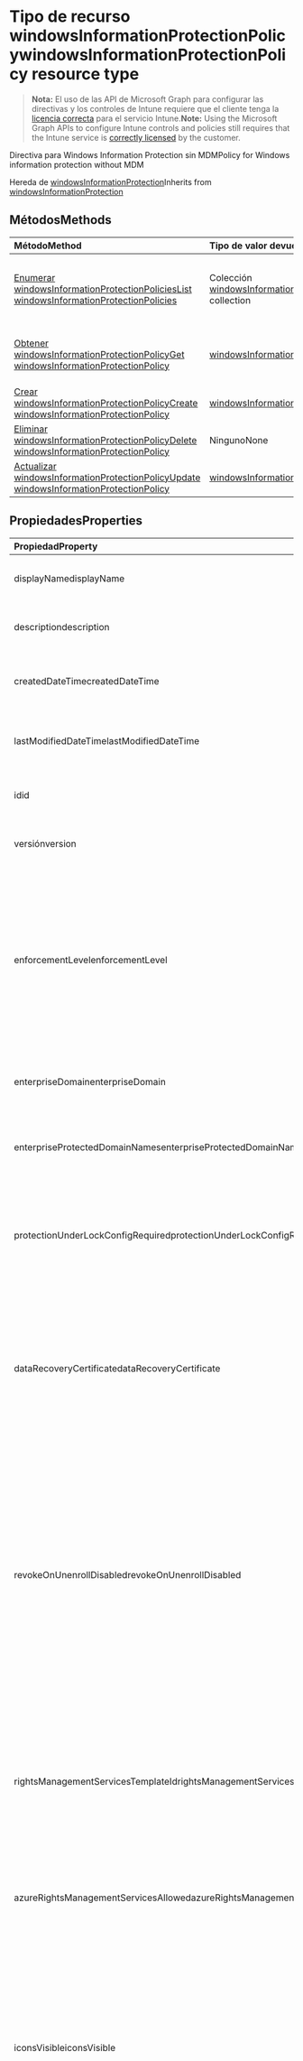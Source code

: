 # <a name="windowsinformationprotectionpolicy-resource-type"></a><span data-ttu-id="ba8ec-101">Tipo de recurso windowsInformationProtectionPolicy</span><span class="sxs-lookup"><span data-stu-id="ba8ec-101">windowsInformationProtectionPolicy resource type</span></span>

> <span data-ttu-id="ba8ec-102">**Nota:** El uso de las API de Microsoft Graph para configurar las directivas y los controles de Intune requiere que el cliente tenga la [licencia correcta](https://go.microsoft.com/fwlink/?linkid=839381) para el servicio Intune.</span><span class="sxs-lookup"><span data-stu-id="ba8ec-102">**Note:** Using the Microsoft Graph APIs to configure Intune controls and policies still requires that the Intune service is [correctly licensed](https://go.microsoft.com/fwlink/?linkid=839381) by the customer.</span></span>

<span data-ttu-id="ba8ec-103">Directiva para Windows Information Protection sin MDM</span><span class="sxs-lookup"><span data-stu-id="ba8ec-103">Policy for Windows information protection without MDM</span></span>

<span data-ttu-id="ba8ec-104">Hereda de [windowsInformationProtection](../resources/intune_mam_windowsinformationprotection.md)</span><span class="sxs-lookup"><span data-stu-id="ba8ec-104">Inherits from [windowsInformationProtection](../resources/intune_mam_windowsinformationprotection.md)</span></span>

## <a name="methods"></a><span data-ttu-id="ba8ec-105">Métodos</span><span class="sxs-lookup"><span data-stu-id="ba8ec-105">Methods</span></span>
|<span data-ttu-id="ba8ec-106">Método</span><span class="sxs-lookup"><span data-stu-id="ba8ec-106">Method</span></span>|<span data-ttu-id="ba8ec-107">Tipo de valor devuelto</span><span class="sxs-lookup"><span data-stu-id="ba8ec-107">Return Type</span></span>|<span data-ttu-id="ba8ec-108">Descripción</span><span class="sxs-lookup"><span data-stu-id="ba8ec-108">Description</span></span>|
|:---|:---|:---|
|[<span data-ttu-id="ba8ec-109">Enumerar windowsInformationProtectionPolicies</span><span class="sxs-lookup"><span data-stu-id="ba8ec-109">List windowsInformationProtectionPolicies</span></span>](../api/intune_mam_windowsinformationprotectionpolicy_list.md)|<span data-ttu-id="ba8ec-110">Colección [windowsInformationProtectionPolicy](../resources/intune_mam_windowsinformationprotectionpolicy.md)</span><span class="sxs-lookup"><span data-stu-id="ba8ec-110">[windowsInformationProtectionPolicy](../resources/intune_mam_windowsinformationprotectionpolicy.md) collection</span></span>|<span data-ttu-id="ba8ec-111">Enumere las propiedades y las relaciones de los objetos [windowsInformationProtectionPolicy](../resources/intune_mam_windowsinformationprotectionpolicy.md).</span><span class="sxs-lookup"><span data-stu-id="ba8ec-111">List properties and relationships of the [windowsInformationProtectionPolicy](../resources/intune_mam_windowsinformationprotectionpolicy.md) objects.</span></span>|
|[<span data-ttu-id="ba8ec-112">Obtener windowsInformationProtectionPolicy</span><span class="sxs-lookup"><span data-stu-id="ba8ec-112">Get windowsInformationProtectionPolicy</span></span>](../api/intune_mam_windowsinformationprotectionpolicy_get.md)|[<span data-ttu-id="ba8ec-113">windowsInformationProtectionPolicy</span><span class="sxs-lookup"><span data-stu-id="ba8ec-113">windowsInformationProtectionPolicy</span></span>](../resources/intune_mam_windowsinformationprotectionpolicy.md)|<span data-ttu-id="ba8ec-114">Lea las propiedades y las relaciones del objeto [windowsInformationProtectionPolicy](../resources/intune_mam_windowsinformationprotectionpolicy.md).</span><span class="sxs-lookup"><span data-stu-id="ba8ec-114">Read properties and relationships of [plannerTaskDetails](../resources/intune_mam_windowsinformationprotectionpolicy.md) object.</span></span>|
|[<span data-ttu-id="ba8ec-115">Crear windowsInformationProtectionPolicy</span><span class="sxs-lookup"><span data-stu-id="ba8ec-115">Create windowsInformationProtectionPolicy</span></span>](../api/intune_mam_windowsinformationprotectionpolicy_create.md)|[<span data-ttu-id="ba8ec-116">windowsInformationProtectionPolicy</span><span class="sxs-lookup"><span data-stu-id="ba8ec-116">windowsInformationProtectionPolicy</span></span>](../resources/intune_mam_windowsinformationprotectionpolicy.md)|<span data-ttu-id="ba8ec-117">Cree un objeto [windowsInformationProtectionPolicy](../resources/intune_mam_windowsinformationprotectionpolicy.md).</span><span class="sxs-lookup"><span data-stu-id="ba8ec-117">Create a new [plannerBucket](../resources/intune_mam_windowsinformationprotectionpolicy.md) object.</span></span>|
|[<span data-ttu-id="ba8ec-118">Eliminar windowsInformationProtectionPolicy</span><span class="sxs-lookup"><span data-stu-id="ba8ec-118">Delete windowsInformationProtectionPolicy</span></span>](../api/intune_mam_windowsinformationprotectionpolicy_delete.md)|<span data-ttu-id="ba8ec-119">Ninguno</span><span class="sxs-lookup"><span data-stu-id="ba8ec-119">None</span></span>|<span data-ttu-id="ba8ec-120">Elimina un [windowsInformationProtectionPolicy](../resources/intune_mam_windowsinformationprotectionpolicy.md).</span><span class="sxs-lookup"><span data-stu-id="ba8ec-120">Deletes a [windowsInformationProtectionPolicy](../resources/intune_mam_windowsinformationprotectionpolicy.md).</span></span>|
|[<span data-ttu-id="ba8ec-121">Actualizar windowsInformationProtectionPolicy</span><span class="sxs-lookup"><span data-stu-id="ba8ec-121">Update windowsInformationProtectionPolicy</span></span>](../api/intune_mam_windowsinformationprotectionpolicy_update.md)|[<span data-ttu-id="ba8ec-122">windowsInformationProtectionPolicy</span><span class="sxs-lookup"><span data-stu-id="ba8ec-122">windowsInformationProtectionPolicy</span></span>](../resources/intune_mam_windowsinformationprotectionpolicy.md)|<span data-ttu-id="ba8ec-123">Actualice las propiedades de un objeto [windowsInformationProtectionPolicy](../resources/intune_mam_windowsinformationprotectionpolicy.md).</span><span class="sxs-lookup"><span data-stu-id="ba8ec-123">Update the properties of a [calendar](../resources/intune_mam_windowsinformationprotectionpolicy.md) object.</span></span>|

## <a name="properties"></a><span data-ttu-id="ba8ec-124">Propiedades</span><span class="sxs-lookup"><span data-stu-id="ba8ec-124">Properties</span></span>
|<span data-ttu-id="ba8ec-125">Propiedad</span><span class="sxs-lookup"><span data-stu-id="ba8ec-125">Property</span></span>|<span data-ttu-id="ba8ec-126">Tipo</span><span class="sxs-lookup"><span data-stu-id="ba8ec-126">Type</span></span>|<span data-ttu-id="ba8ec-127">Descripción</span><span class="sxs-lookup"><span data-stu-id="ba8ec-127">Description</span></span>|
|:---|:---|:---|
|<span data-ttu-id="ba8ec-128">displayName</span><span class="sxs-lookup"><span data-stu-id="ba8ec-128">displayName</span></span>|<span data-ttu-id="ba8ec-129">Cadena</span><span class="sxs-lookup"><span data-stu-id="ba8ec-129">String</span></span>|<span data-ttu-id="ba8ec-130">Nombre para mostrar de la directiva.</span><span class="sxs-lookup"><span data-stu-id="ba8ec-130">Policy display name.</span></span> <span data-ttu-id="ba8ec-131">Heredado de [managedAppPolicy](../resources/intune_mam_managedapppolicy.md)</span><span class="sxs-lookup"><span data-stu-id="ba8ec-131">Inherited from [managedAppPolicy](../resources/intune_mam_managedapppolicy.md)</span></span>|
|<span data-ttu-id="ba8ec-132">description</span><span class="sxs-lookup"><span data-stu-id="ba8ec-132">description</span></span>|<span data-ttu-id="ba8ec-133">Cadena</span><span class="sxs-lookup"><span data-stu-id="ba8ec-133">String</span></span>|<span data-ttu-id="ba8ec-134">La descripción de la directiva.</span><span class="sxs-lookup"><span data-stu-id="ba8ec-134">The policy's description.</span></span> <span data-ttu-id="ba8ec-135">Heredado de [managedAppPolicy](../resources/intune_mam_managedapppolicy.md)</span><span class="sxs-lookup"><span data-stu-id="ba8ec-135">Inherited from [managedAppPolicy](../resources/intune_mam_managedapppolicy.md)</span></span>|
|<span data-ttu-id="ba8ec-136">createdDateTime</span><span class="sxs-lookup"><span data-stu-id="ba8ec-136">createdDateTime</span></span>|<span data-ttu-id="ba8ec-137">DateTimeOffset</span><span class="sxs-lookup"><span data-stu-id="ba8ec-137">DateTimeOffset</span></span>|<span data-ttu-id="ba8ec-138">La fecha y la hora de creación de la directiva.</span><span class="sxs-lookup"><span data-stu-id="ba8ec-138">The date and time when the page was created.</span></span> <span data-ttu-id="ba8ec-139">Heredado de [managedAppPolicy](../resources/intune_mam_managedapppolicy.md)</span><span class="sxs-lookup"><span data-stu-id="ba8ec-139">Inherited from [managedAppPolicy](../resources/intune_mam_managedapppolicy.md)</span></span>|
|<span data-ttu-id="ba8ec-140">lastModifiedDateTime</span><span class="sxs-lookup"><span data-stu-id="ba8ec-140">lastModifiedDateTime</span></span>|<span data-ttu-id="ba8ec-141">DateTimeOffset</span><span class="sxs-lookup"><span data-stu-id="ba8ec-141">DateTimeOffset</span></span>|<span data-ttu-id="ba8ec-142">Última vez que se modificó la directiva.</span><span class="sxs-lookup"><span data-stu-id="ba8ec-142">Last time the policy was modified.</span></span> <span data-ttu-id="ba8ec-143">Heredado de [managedAppPolicy](../resources/intune_mam_managedapppolicy.md)</span><span class="sxs-lookup"><span data-stu-id="ba8ec-143">Inherited from [managedAppPolicy](../resources/intune_mam_managedapppolicy.md)</span></span>|
|<span data-ttu-id="ba8ec-144">id</span><span class="sxs-lookup"><span data-stu-id="ba8ec-144">id</span></span>|<span data-ttu-id="ba8ec-145">Cadena</span><span class="sxs-lookup"><span data-stu-id="ba8ec-145">String</span></span>|<span data-ttu-id="ba8ec-146">Clave de la entidad.</span><span class="sxs-lookup"><span data-stu-id="ba8ec-146">Key of the setting.</span></span> <span data-ttu-id="ba8ec-147">Heredado de [managedAppPolicy](../resources/intune_mam_managedapppolicy.md)</span><span class="sxs-lookup"><span data-stu-id="ba8ec-147">Inherited from [managedAppPolicy](../resources/intune_mam_managedapppolicy.md)</span></span>|
|<span data-ttu-id="ba8ec-148">versión</span><span class="sxs-lookup"><span data-stu-id="ba8ec-148">version</span></span>|<span data-ttu-id="ba8ec-149">Cadena</span><span class="sxs-lookup"><span data-stu-id="ba8ec-149">String</span></span>|<span data-ttu-id="ba8ec-150">Versión de la entidad.</span><span class="sxs-lookup"><span data-stu-id="ba8ec-150">Version of the entity.</span></span> <span data-ttu-id="ba8ec-151">Heredado de [managedAppPolicy](../resources/intune_mam_managedapppolicy.md)</span><span class="sxs-lookup"><span data-stu-id="ba8ec-151">Inherited from [managedAppPolicy](../resources/intune_mam_managedapppolicy.md)</span></span>|
|<span data-ttu-id="ba8ec-152">enforcementLevel</span><span class="sxs-lookup"><span data-stu-id="ba8ec-152">enforcementLevel</span></span>|<span data-ttu-id="ba8ec-153">Cadena</span><span class="sxs-lookup"><span data-stu-id="ba8ec-153">String</span></span>|<span data-ttu-id="ba8ec-154">Nivel de obligatoriedad del trabajo en curso. Consulte la definición de enumeración para los valores compatibles. Heredado de [windowsInformationProtection](../resources/intune_mam_windowsinformationprotection.md). Los valores posibles son: `noProtection`, `encryptAndAuditOnly`, `encryptAuditAndPrompt` y `encryptAuditAndBlock`.</span><span class="sxs-lookup"><span data-stu-id="ba8ec-154">WIP enforcement level.See the Enum definition for supported values Inherited from [windowsInformationProtection](../resources/intune_mam_windowsinformationprotection.md) Possible values are: `noProtection`, `encryptAndAuditOnly`, `encryptAuditAndPrompt`, `encryptAuditAndBlock`.</span></span>|
|<span data-ttu-id="ba8ec-155">enterpriseDomain</span><span class="sxs-lookup"><span data-stu-id="ba8ec-155">enterpriseDomain</span></span>|<span data-ttu-id="ba8ec-156">Cadena</span><span class="sxs-lookup"><span data-stu-id="ba8ec-156">String</span></span>|<span data-ttu-id="ba8ec-157">Dominio empresarial principal. Heredado de [windowsInformationProtection](../resources/intune_mam_windowsinformationprotection.md)</span><span class="sxs-lookup"><span data-stu-id="ba8ec-157">Primary enterprise domain Inherited from [windowsInformationProtection](../resources/intune_mam_windowsinformationprotection.md)</span></span>|
|<span data-ttu-id="ba8ec-158">enterpriseProtectedDomainNames</span><span class="sxs-lookup"><span data-stu-id="ba8ec-158">enterpriseProtectedDomainNames</span></span>|<span data-ttu-id="ba8ec-159">Colección [windowsInformationProtectionResourceCollection](../resources/intune_mam_windowsinformationprotectionresourcecollection.md)</span><span class="sxs-lookup"><span data-stu-id="ba8ec-159">[windowsInformationProtectionResourceCollection](../resources/intune_mam_windowsinformationprotectionresourcecollection.md) collection</span></span>|<span data-ttu-id="ba8ec-160">Lista de dominios de empresa que se van a proteger. Heredado de [windowsInformationProtection](../resources/intune_mam_windowsinformationprotection.md)</span><span class="sxs-lookup"><span data-stu-id="ba8ec-160">List of enterprise domains to be protected Inherited from [windowsInformationProtection](../resources/intune_mam_windowsinformationprotection.md)</span></span>|
|<span data-ttu-id="ba8ec-161">protectionUnderLockConfigRequired</span><span class="sxs-lookup"><span data-stu-id="ba8ec-161">protectionUnderLockConfigRequired</span></span>|<span data-ttu-id="ba8ec-162">Booleano</span><span class="sxs-lookup"><span data-stu-id="ba8ec-162">Boolean</span></span>|<span data-ttu-id="ba8ec-163">Especifica si es necesario configurar la protección en la característica de bloqueo (también conocida como cifrar con PIN). Heredado de [windowsInformationProtection](../resources/intune_mam_windowsinformationprotection.md)</span><span class="sxs-lookup"><span data-stu-id="ba8ec-163">Specifies whether the protection under lock feature (also known as encrypt under pin) should be configured Inherited from [windowsInformationProtection](../resources/intune_mam_windowsinformationprotection.md)</span></span>|
|<span data-ttu-id="ba8ec-164">dataRecoveryCertificate</span><span class="sxs-lookup"><span data-stu-id="ba8ec-164">dataRecoveryCertificate</span></span>|[<span data-ttu-id="ba8ec-165">windowsInformationProtectionDataRecoveryCertificate</span><span class="sxs-lookup"><span data-stu-id="ba8ec-165">windowsInformationProtectionDataRecoveryCertificate</span></span>](../resources/intune_mam_windowsinformationprotectiondatarecoverycertificate.md)|<span data-ttu-id="ba8ec-166">Especifica un certificado de recuperación que se puede usar para recuperar datos de archivos cifrados.</span><span class="sxs-lookup"><span data-stu-id="ba8ec-166">Specifies a recovery certificate that can be used for data recovery of encrypted files.</span></span> <span data-ttu-id="ba8ec-167">Esto es lo mismo que el certificado del agente de recuperación de datos (DRA) para el sistema de cifrado de archivos (EFS). Heredado de [windowsInformationProtection](../resources/intune_mam_windowsinformationprotection.md)</span><span class="sxs-lookup"><span data-stu-id="ba8ec-167">This is the same as the data recovery agent(DRA) certificate for encrypting file system(EFS) Inherited from [windowsInformationProtection](../resources/intune_mam_windowsinformationprotection.md)</span></span>|
|<span data-ttu-id="ba8ec-168">revokeOnUnenrollDisabled</span><span class="sxs-lookup"><span data-stu-id="ba8ec-168">revokeOnUnenrollDisabled</span></span>|<span data-ttu-id="ba8ec-169">Booleano</span><span class="sxs-lookup"><span data-stu-id="ba8ec-169">Boolean</span></span>|<span data-ttu-id="ba8ec-170">Esta directiva controla si quiere revocar las claves de trabajo en curso cuando un dispositivo anule la inscripción del servicio de administración.</span><span class="sxs-lookup"><span data-stu-id="ba8ec-170">This policy controls whether to revoke the WIP keys when a device unenrolls from the management service.</span></span> <span data-ttu-id="ba8ec-171">Si se establece en 1 (No revocar las claves), no se revocarán las claves y el usuario seguirá teniendo acceso a archivos protegidos después de anular la inscripción.</span><span class="sxs-lookup"><span data-stu-id="ba8ec-171">If set to 1 (Don't revoke keys), the keys will not be revoked and the user will continue to have access to protected files after unenrollment.</span></span> <span data-ttu-id="ba8ec-172">Si no se revocan las claves, no habrá ninguna limpieza de archivos revocados posteriormente.</span><span class="sxs-lookup"><span data-stu-id="ba8ec-172">If the keys are not revoked, there will be no revoked file cleanup subsequently.</span></span> <span data-ttu-id="ba8ec-173">Heredado de [windowsInformationProtection](../resources/intune_mam_windowsinformationprotection.md)</span><span class="sxs-lookup"><span data-stu-id="ba8ec-173">Inherited from [windowsInformationProtection](../resources/intune_mam_windowsinformationprotection.md)</span></span>|
|<span data-ttu-id="ba8ec-174">rightsManagementServicesTemplateId</span><span class="sxs-lookup"><span data-stu-id="ba8ec-174">rightsManagementServicesTemplateId</span></span>|<span data-ttu-id="ba8ec-175">Guid</span><span class="sxs-lookup"><span data-stu-id="ba8ec-175">Guid</span></span>|<span data-ttu-id="ba8ec-176">GUID de TemplateID que se va a usar para el cifrado RMS.</span><span class="sxs-lookup"><span data-stu-id="ba8ec-176">TemplateID GUID to use for RMS encryption.</span></span> <span data-ttu-id="ba8ec-177">La plantilla de RMS permite que el administrador de TI configure los detalles sobre quién tiene acceso a los archivos protegidos por RMS y durante cuánto tiempo tienen acceso. Heredado de [windowsInformationProtection](../resources/intune_mam_windowsinformationprotection.md)</span><span class="sxs-lookup"><span data-stu-id="ba8ec-177">The RMS template allows the IT admin to configure the details about who has access to RMS-protected file and how long they have access Inherited from [windowsInformationProtection](../resources/intune_mam_windowsinformationprotection.md)</span></span>|
|<span data-ttu-id="ba8ec-178">azureRightsManagementServicesAllowed</span><span class="sxs-lookup"><span data-stu-id="ba8ec-178">azureRightsManagementServicesAllowed</span></span>|<span data-ttu-id="ba8ec-179">Booleano</span><span class="sxs-lookup"><span data-stu-id="ba8ec-179">Boolean</span></span>|<span data-ttu-id="ba8ec-180">Especifica si se permite el cifrado de Azure RMS para WIP. Heredado de [windowsInformationProtection](../resources/intune_mam_windowsinformationprotection.md)</span><span class="sxs-lookup"><span data-stu-id="ba8ec-180">Specifies whether to allow Azure RMS encryption for WIP Inherited from [windowsInformationProtection](../resources/intune_mam_windowsinformationprotection.md)</span></span>|
|<span data-ttu-id="ba8ec-181">iconsVisible</span><span class="sxs-lookup"><span data-stu-id="ba8ec-181">iconsVisible</span></span>|<span data-ttu-id="ba8ec-182">Booleano</span><span class="sxs-lookup"><span data-stu-id="ba8ec-182">Boolean</span></span>|<span data-ttu-id="ba8ec-183">Determina si se agregan las superposiciones a los iconos para los archivos protegidos mediante WIP en Explorer y en los iconos de aplicación solo de empresa en el menú Inicio.</span><span class="sxs-lookup"><span data-stu-id="ba8ec-183">Determines whether overlays are added to icons for WIP protected files in Explorer and enterprise only app tiles in the Start menu.</span></span> <span data-ttu-id="ba8ec-184">A partir de Windows 10, versión 1703, estos ajustes también configuran la visibilidad del icono de WIP en la barra de título de una aplicación protegida mediante WIP. Heredado de [windowsInformationProtection](../resources/intune_mam_windowsinformationprotection.md)</span><span class="sxs-lookup"><span data-stu-id="ba8ec-184">Starting in Windows 10, version 1703 this setting also configures the visibility of the WIP icon in the title bar of a WIP-protected app Inherited from [windowsInformationProtection](../resources/intune_mam_windowsinformationprotection.md)</span></span>|
|<span data-ttu-id="ba8ec-185">protectedApps</span><span class="sxs-lookup"><span data-stu-id="ba8ec-185">protectedApps</span></span>|<span data-ttu-id="ba8ec-186">Colección [windowsInformationProtectionApp](../resources/intune_mam_windowsinformationprotectionapp.md)</span><span class="sxs-lookup"><span data-stu-id="ba8ec-186">[windowsInformationProtectionApp](../resources/intune_mam_windowsinformationprotectionapp.md) collection</span></span>|<span data-ttu-id="ba8ec-187">Las aplicaciones protegidas pueden tener acceso a datos empresariales y los datos controlados por dichas aplicaciones están protegidos mediante cifrado. Heredado de [windowsInformationProtection](../resources/intune_mam_windowsinformationprotection.md)</span><span class="sxs-lookup"><span data-stu-id="ba8ec-187">Protected applications can access enterprise data and the data handled by those applications are protected with encryption Inherited from [windowsInformationProtection](../resources/intune_mam_windowsinformationprotection.md)</span></span>|
|<span data-ttu-id="ba8ec-188">exemptApps</span><span class="sxs-lookup"><span data-stu-id="ba8ec-188">exemptApps</span></span>|<span data-ttu-id="ba8ec-189">Colección [windowsInformationProtectionApp](../resources/intune_mam_windowsinformationprotectionapp.md)</span><span class="sxs-lookup"><span data-stu-id="ba8ec-189">[windowsInformationProtectionApp](../resources/intune_mam_windowsinformationprotectionapp.md) collection</span></span>|<span data-ttu-id="ba8ec-190">Las aplicaciones exentas también pueden tener acceso a datos empresariales, pero los datos controlados por dichas aplicaciones no están protegidos.</span><span class="sxs-lookup"><span data-stu-id="ba8ec-190">Exempt applications can also access enterprise data, but the data handled by those applications are not protected.</span></span> <span data-ttu-id="ba8ec-191">Esto ocurre porque algunas aplicaciones empresariales críticas podrían tener problemas de compatibilidad con los datos cifrados.</span><span class="sxs-lookup"><span data-stu-id="ba8ec-191">This is because some critical enterprise applications may have compatibility problems with encrypted data.</span></span> <span data-ttu-id="ba8ec-192">Heredado de [windowsInformationProtection](../resources/intune_mam_windowsinformationprotection.md)</span><span class="sxs-lookup"><span data-stu-id="ba8ec-192">Inherited from [windowsInformationProtection](../resources/intune_mam_windowsinformationprotection.md)</span></span>|
|<span data-ttu-id="ba8ec-193">enterpriseNetworkDomainNames</span><span class="sxs-lookup"><span data-stu-id="ba8ec-193">enterpriseNetworkDomainNames</span></span>|<span data-ttu-id="ba8ec-194">Colección [windowsInformationProtectionResourceCollection](../resources/intune_mam_windowsinformationprotectionresourcecollection.md)</span><span class="sxs-lookup"><span data-stu-id="ba8ec-194">[windowsInformationProtectionResourceCollection](../resources/intune_mam_windowsinformationprotectionresourcecollection.md) collection</span></span>|<span data-ttu-id="ba8ec-195">Esta es la lista de dominios que forman parte de los límites de la empresa.</span><span class="sxs-lookup"><span data-stu-id="ba8ec-195">This is the list of domains that comprise the boundaries of the enterprise.</span></span> <span data-ttu-id="ba8ec-196">Los datos de uno de estos dominios que se envíen a un dispositivo se considerarán datos empresariales y protegidos. Estas ubicaciones se consideran un destino seguro con el que compartir datos empresariales. Heredado de [windowsInformationProtection](../resources/intune_mam_windowsinformationprotection.md)</span><span class="sxs-lookup"><span data-stu-id="ba8ec-196">Data from one of these domains that is sent to a device will be considered enterprise data and protected These locations will be considered a safe destination for enterprise data to be shared to Inherited from [windowsInformationProtection](../resources/intune_mam_windowsinformationprotection.md)</span></span>|
|<span data-ttu-id="ba8ec-197">enterpriseProxiedDomains</span><span class="sxs-lookup"><span data-stu-id="ba8ec-197">enterpriseProxiedDomains</span></span>|<span data-ttu-id="ba8ec-198">Colección [windowsInformationProtectionProxiedDomainCollection](../resources/intune_mam_windowsinformationprotectionproxieddomaincollection.md)</span><span class="sxs-lookup"><span data-stu-id="ba8ec-198">[windowsInformationProtectionProxiedDomainCollection](../resources/intune_mam_windowsinformationprotectionproxieddomaincollection.md) collection</span></span>|<span data-ttu-id="ba8ec-199">Contiene una lista de dominios de recursos empresariales hospedados en la nube que necesitan protección.</span><span class="sxs-lookup"><span data-stu-id="ba8ec-199">Contains a list of Enterprise resource domains hosted in the cloud that need to be protected.</span></span> <span data-ttu-id="ba8ec-200">Las conexiones a estos recursos se consideran datos empresariales.</span><span class="sxs-lookup"><span data-stu-id="ba8ec-200">Connections to these resources are considered enterprise data.</span></span> <span data-ttu-id="ba8ec-201">Si un proxy se corresponde con un recurso de nube, el tráfico al recurso de la nube se dirigirá a través de la red empresarial mediante el servidor proxy indicado (en el puerto 80).</span><span class="sxs-lookup"><span data-stu-id="ba8ec-201">If a proxy is paired with a cloud resource, traffic to the cloud resource will be routed through the enterprise network via the denoted proxy server (on Port 80).</span></span> <span data-ttu-id="ba8ec-202">Un servidor proxy que se use para este propósito también debe configurarse mediante la directiva EnterpriseInternalProxyServers. Heredado de [windowsInformationProtection](../resources/intune_mam_windowsinformationprotection.md)</span><span class="sxs-lookup"><span data-stu-id="ba8ec-202">A proxy server used for this purpose must also be configured using the EnterpriseInternalProxyServers policy Inherited from [windowsInformationProtection](../resources/intune_mam_windowsinformationprotection.md)</span></span>|
|<span data-ttu-id="ba8ec-203">enterpriseIPRanges</span><span class="sxs-lookup"><span data-stu-id="ba8ec-203">enterpriseIPRanges</span></span>|<span data-ttu-id="ba8ec-204">Colección [windowsInformationProtectionIPRangeCollection](../resources/intune_mam_windowsinformationprotectioniprangecollection.md)</span><span class="sxs-lookup"><span data-stu-id="ba8ec-204">[windowsInformationProtectionIPRangeCollection](../resources/intune_mam_windowsinformationprotectioniprangecollection.md) collection</span></span>|<span data-ttu-id="ba8ec-205">Establece los intervalos IP empresariales que definen los equipos de la red empresarial.</span><span class="sxs-lookup"><span data-stu-id="ba8ec-205">Sets the enterprise IP ranges that define the computers in the enterprise network.</span></span> <span data-ttu-id="ba8ec-206">Los datos que provienen de dichos equipos se consideran parte de la empresa y están protegidos.</span><span class="sxs-lookup"><span data-stu-id="ba8ec-206">Data that comes from those computers will be considered part of the enterprise and protected.</span></span> <span data-ttu-id="ba8ec-207">Estas ubicaciones se consideran un destino seguro en el que compartir datos empresariales. Heredado de [windowsInformationProtection](../resources/intune_mam_windowsinformationprotection.md)</span><span class="sxs-lookup"><span data-stu-id="ba8ec-207">These locations will be considered a safe destination for enterprise data to be shared to Inherited from [windowsInformationProtection](../resources/intune_mam_windowsinformationprotection.md)</span></span>|
|<span data-ttu-id="ba8ec-208">enterpriseIPRangesAreAuthoritative</span><span class="sxs-lookup"><span data-stu-id="ba8ec-208">enterpriseIPRangesAreAuthoritative</span></span>|<span data-ttu-id="ba8ec-209">Booleano</span><span class="sxs-lookup"><span data-stu-id="ba8ec-209">Boolean</span></span>|<span data-ttu-id="ba8ec-210">Valor booleano que indica al cliente que acepte la lista configurada y que no use la heurística para intentar buscar otras subredes.</span><span class="sxs-lookup"><span data-stu-id="ba8ec-210">Boolean value that tells the client to accept the configured list and not to use heuristics to attempt to find other subnets.</span></span> <span data-ttu-id="ba8ec-211">El valor predeterminado es False. Heredado de [windowsInformationProtection](../resources/intune_mam_windowsinformationprotection.md)</span><span class="sxs-lookup"><span data-stu-id="ba8ec-211">Default is false Inherited from [windowsInformationProtection](../resources/intune_mam_windowsinformationprotection.md)</span></span>|
|<span data-ttu-id="ba8ec-212">enterpriseProxyServers</span><span class="sxs-lookup"><span data-stu-id="ba8ec-212">enterpriseProxyServers</span></span>|<span data-ttu-id="ba8ec-213">Colección [windowsInformationProtectionResourceCollection](../resources/intune_mam_windowsinformationprotectionresourcecollection.md)</span><span class="sxs-lookup"><span data-stu-id="ba8ec-213">[windowsInformationProtectionResourceCollection](../resources/intune_mam_windowsinformationprotectionresourcecollection.md) collection</span></span>|<span data-ttu-id="ba8ec-214">Esta es una lista de servidores proxy.</span><span class="sxs-lookup"><span data-stu-id="ba8ec-214">This is a list of proxy servers.</span></span> <span data-ttu-id="ba8ec-215">Cualquier servidor que no esté en esta lista se considera que no es de empresa. Heredado de [windowsInformationProtection](../resources/intune_mam_windowsinformationprotection.md)</span><span class="sxs-lookup"><span data-stu-id="ba8ec-215">Any server not on this list is considered non-enterprise Inherited from [windowsInformationProtection](../resources/intune_mam_windowsinformationprotection.md)</span></span>|
|<span data-ttu-id="ba8ec-216">enterpriseInternalProxyServers</span><span class="sxs-lookup"><span data-stu-id="ba8ec-216">enterpriseInternalProxyServers</span></span>|<span data-ttu-id="ba8ec-217">Colección [windowsInformationProtectionResourceCollection](../resources/intune_mam_windowsinformationprotectionresourcecollection.md)</span><span class="sxs-lookup"><span data-stu-id="ba8ec-217">[windowsInformationProtectionResourceCollection](../resources/intune_mam_windowsinformationprotectionresourcecollection.md) collection</span></span>|<span data-ttu-id="ba8ec-218">Esta es la lista de valores separados por comas de servidores proxy internos.</span><span class="sxs-lookup"><span data-stu-id="ba8ec-218">This is the comma-separated list of internal proxy servers.</span></span> <span data-ttu-id="ba8ec-219">Por ejemplo, "157.54.14.28, 157.54.11.118, 10.202.14.167, 157.53.14.163, 157.69.210.59".</span><span class="sxs-lookup"><span data-stu-id="ba8ec-219">For example, "157.54.14.28, 157.54.11.118, 10.202.14.167, 157.53.14.163, 157.69.210.59".</span></span> <span data-ttu-id="ba8ec-220">El administrador ha configurado estos servidores proxy para que se conecten a los recursos específicos de Internet.</span><span class="sxs-lookup"><span data-stu-id="ba8ec-220">These proxies have been configured by the admin to connect to specific resources on the Internet.</span></span> <span data-ttu-id="ba8ec-221">Se consideran ubicaciones de red empresarial.</span><span class="sxs-lookup"><span data-stu-id="ba8ec-221">They are considered to be enterprise network locations.</span></span> <span data-ttu-id="ba8ec-222">Los servidores proxy solo se usan para configurar la directiva EnterpriseProxiedDomains para forzar el tráfico a los dominios coincidentes mediante estos proxy. Heredado de [windowsInformationProtection](../resources/intune_mam_windowsinformationprotection.md)</span><span class="sxs-lookup"><span data-stu-id="ba8ec-222">The proxies are only leveraged in configuring the EnterpriseProxiedDomains policy to force traffic to the matched domains through these proxies Inherited from [windowsInformationProtection](../resources/intune_mam_windowsinformationprotection.md)</span></span>|
|<span data-ttu-id="ba8ec-223">enterpriseProxyServersAreAuthoritative</span><span class="sxs-lookup"><span data-stu-id="ba8ec-223">enterpriseProxyServersAreAuthoritative</span></span>|<span data-ttu-id="ba8ec-224">Booleano</span><span class="sxs-lookup"><span data-stu-id="ba8ec-224">Boolean</span></span>|<span data-ttu-id="ba8ec-225">Valor booleano que indica al cliente que acepte la lista de configuración de servidores proxy y no intente detectar otros servidores proxy de trabajo.</span><span class="sxs-lookup"><span data-stu-id="ba8ec-225">Boolean value that tells the client to accept the configured list of proxies and not try to detect other work proxies.</span></span> <span data-ttu-id="ba8ec-226">El valor predeterminado es False. Heredado de [windowsInformationProtection](../resources/intune_mam_windowsinformationprotection.md)</span><span class="sxs-lookup"><span data-stu-id="ba8ec-226">Default is false Inherited from [windowsInformationProtection](../resources/intune_mam_windowsinformationprotection.md)</span></span>|
|<span data-ttu-id="ba8ec-227">neutralDomainResources</span><span class="sxs-lookup"><span data-stu-id="ba8ec-227">neutralDomainResources</span></span>|<span data-ttu-id="ba8ec-228">Colección [windowsInformationProtectionResourceCollection](../resources/intune_mam_windowsinformationprotectionresourcecollection.md)</span><span class="sxs-lookup"><span data-stu-id="ba8ec-228">[windowsInformationProtectionResourceCollection](../resources/intune_mam_windowsinformationprotectionresourcecollection.md) collection</span></span>|<span data-ttu-id="ba8ec-229">Lista de nombres de dominio que se pueden usar para el recurso de trabajo o personal. Heredado de [windowsInformationProtection](../resources/intune_mam_windowsinformationprotection.md)</span><span class="sxs-lookup"><span data-stu-id="ba8ec-229">List of domain names that can used for work or personal resource Inherited from [windowsInformationProtection](../resources/intune_mam_windowsinformationprotection.md)</span></span>|
|<span data-ttu-id="ba8ec-230">indexingEncryptedStoresOrItemsBlocked</span><span class="sxs-lookup"><span data-stu-id="ba8ec-230">indexingEncryptedStoresOrItemsBlocked</span></span>|<span data-ttu-id="ba8ec-231">Booleano</span><span class="sxs-lookup"><span data-stu-id="ba8ec-231">Boolean</span></span>|<span data-ttu-id="ba8ec-232">Esta opción es para que el indexador de Windows Search permita o impida la indexación de los elementos. Heredado de [windowsInformationProtection](../resources/intune_mam_windowsinformationprotection.md)</span><span class="sxs-lookup"><span data-stu-id="ba8ec-232">This switch is for the Windows Search Indexer, to allow or disallow indexing of items Inherited from [windowsInformationProtection](../resources/intune_mam_windowsinformationprotection.md)</span></span>|
|<span data-ttu-id="ba8ec-233">smbAutoEncryptedFileExtensions</span><span class="sxs-lookup"><span data-stu-id="ba8ec-233">smbAutoEncryptedFileExtensions</span></span>|<span data-ttu-id="ba8ec-234">Colección [windowsInformationProtectionResourceCollection](../resources/intune_mam_windowsinformationprotectionresourcecollection.md)</span><span class="sxs-lookup"><span data-stu-id="ba8ec-234">[windowsInformationProtectionResourceCollection](../resources/intune_mam_windowsinformationprotectionresourcecollection.md) collection</span></span>|<span data-ttu-id="ba8ec-235">Especifica una lista de extensiones de archivo, para que los archivos con estas extensiones se cifren cuando se copian desde un recurso compartido de SMB dentro del límite de la empresa. Heredado de [windowsInformationProtection](../resources/intune_mam_windowsinformationprotection.md)</span><span class="sxs-lookup"><span data-stu-id="ba8ec-235">Specifies a list of file extensions, so that files with these extensions are encrypted when copying from an SMB share within the corporate boundary Inherited from [windowsInformationProtection](../resources/intune_mam_windowsinformationprotection.md)</span></span>|
|<span data-ttu-id="ba8ec-236">isAssigned</span><span class="sxs-lookup"><span data-stu-id="ba8ec-236">isAssigned</span></span>|<span data-ttu-id="ba8ec-237">Booleano</span><span class="sxs-lookup"><span data-stu-id="ba8ec-237">Boolean</span></span>|<span data-ttu-id="ba8ec-238">Indica si la directiva se implementará en los grupos de inclusión o no.</span><span class="sxs-lookup"><span data-stu-id="ba8ec-238">Indicates if the policy is deployed to any inclusion groups or not.</span></span> <span data-ttu-id="ba8ec-239">Heredado de [windowsInformationProtection](../resources/intune_mam_windowsinformationprotection.md)</span><span class="sxs-lookup"><span data-stu-id="ba8ec-239">Inherited from [windowsInformationProtection](../resources/intune_mam_windowsinformationprotection.md)</span></span>|
|<span data-ttu-id="ba8ec-240">revokeOnMdmHandoffDisabled</span><span class="sxs-lookup"><span data-stu-id="ba8ec-240">revokeOnMdmHandoffDisabled</span></span>|<span data-ttu-id="ba8ec-241">Booleano</span><span class="sxs-lookup"><span data-stu-id="ba8ec-241">Boolean</span></span>|<span data-ttu-id="ba8ec-242">Nueva propiedad en RS2, pendiente de documentación</span><span class="sxs-lookup"><span data-stu-id="ba8ec-242">New property in RS2, pending documentation</span></span>|
|<span data-ttu-id="ba8ec-243">mdmEnrollmentUrl</span><span class="sxs-lookup"><span data-stu-id="ba8ec-243">mdmEnrollmentUrl</span></span>|<span data-ttu-id="ba8ec-244">Cadena</span><span class="sxs-lookup"><span data-stu-id="ba8ec-244">String</span></span>|<span data-ttu-id="ba8ec-245">Dirección URL de la inscripción para MDM</span><span class="sxs-lookup"><span data-stu-id="ba8ec-245">Enrollment url for the MDM</span></span>|
|<span data-ttu-id="ba8ec-246">windowsHelloForBusinessBlocked</span><span class="sxs-lookup"><span data-stu-id="ba8ec-246">windowsHelloForBusinessBlocked</span></span>|<span data-ttu-id="ba8ec-247">Booleano</span><span class="sxs-lookup"><span data-stu-id="ba8ec-247">Boolean</span></span>|<span data-ttu-id="ba8ec-248">Valor booleano que establece Windows Hello para empresas como un método para iniciar sesión en Windows.</span><span class="sxs-lookup"><span data-stu-id="ba8ec-248">Boolean value that sets Windows Hello for Business as a method for signing into Windows.</span></span>|
|<span data-ttu-id="ba8ec-249">pinMinimumLength</span><span class="sxs-lookup"><span data-stu-id="ba8ec-249">pinMinimumLength</span></span>|<span data-ttu-id="ba8ec-250">Int32</span><span class="sxs-lookup"><span data-stu-id="ba8ec-250">Int32</span></span>|<span data-ttu-id="ba8ec-251">Valor entero que establece el número mínimo de caracteres necesarios para el PIN.</span><span class="sxs-lookup"><span data-stu-id="ba8ec-251">Integer value that sets the minimum number of characters required for the PIN.</span></span> <span data-ttu-id="ba8ec-252">El valor predeterminado es 4.</span><span class="sxs-lookup"><span data-stu-id="ba8ec-252">Default value is 4.</span></span> <span data-ttu-id="ba8ec-253">El número más bajo que se puede configurar para esta configuración de directiva es 4.</span><span class="sxs-lookup"><span data-stu-id="ba8ec-253">The lowest number you can configure for this policy setting is 4.</span></span> <span data-ttu-id="ba8ec-254">El número más alto que se puede configurar debe ser menor que el número establecido en la configuración de directiva de longitud máxima del PIN o el número 127, lo que sea más bajo.</span><span class="sxs-lookup"><span data-stu-id="ba8ec-254">The largest number you can configure must be less than the number configured in the Maximum PIN length policy setting or the number 127, whichever is the lowest.</span></span>|
|<span data-ttu-id="ba8ec-255">pinUppercaseLetters</span><span class="sxs-lookup"><span data-stu-id="ba8ec-255">pinUppercaseLetters</span></span>|<span data-ttu-id="ba8ec-256">Cadena</span><span class="sxs-lookup"><span data-stu-id="ba8ec-256">String</span></span>|<span data-ttu-id="ba8ec-257">Valor entero que configura el uso de mayúsculas en el PIN de Windows Hello para empresas.</span><span class="sxs-lookup"><span data-stu-id="ba8ec-257">Integer value that configures the use of uppercase letters in the Windows Hello for Business PIN.</span></span> <span data-ttu-id="ba8ec-258">El valor predeterminado es NotAllow.</span><span class="sxs-lookup"><span data-stu-id="ba8ec-258">Default is NotAllow.</span></span> <span data-ttu-id="ba8ec-259">Los valores posibles son: `notAllow`, `requireAtLeastOne` y `allow`.</span><span class="sxs-lookup"><span data-stu-id="ba8ec-259">Possible values are: `notAllow`, `requireAtLeastOne`, `allow`.</span></span>|
|<span data-ttu-id="ba8ec-260">pinLowercaseLetters</span><span class="sxs-lookup"><span data-stu-id="ba8ec-260">pinLowercaseLetters</span></span>|<span data-ttu-id="ba8ec-261">Cadena</span><span class="sxs-lookup"><span data-stu-id="ba8ec-261">String</span></span>|<span data-ttu-id="ba8ec-262">Valor entero que configura el uso de minúsculas en el PIN de Windows Hello para empresas.</span><span class="sxs-lookup"><span data-stu-id="ba8ec-262">Integer value that configures the use of lowercase letters in the Windows Hello for Business PIN.</span></span> <span data-ttu-id="ba8ec-263">El valor predeterminado es NotAllow.</span><span class="sxs-lookup"><span data-stu-id="ba8ec-263">Default is NotAllow.</span></span> <span data-ttu-id="ba8ec-264">Los valores posibles son: `notAllow`, `requireAtLeastOne` y `allow`.</span><span class="sxs-lookup"><span data-stu-id="ba8ec-264">Possible values are: `notAllow`, `requireAtLeastOne`, `allow`.</span></span>|
|<span data-ttu-id="ba8ec-265">pinSpecialCharacters</span><span class="sxs-lookup"><span data-stu-id="ba8ec-265">pinSpecialCharacters</span></span>|<span data-ttu-id="ba8ec-266">Cadena</span><span class="sxs-lookup"><span data-stu-id="ba8ec-266">String</span></span>|<span data-ttu-id="ba8ec-267">Valor entero que configura el uso de caracteres especiales en el PIN de Windows Hello para empresas.</span><span class="sxs-lookup"><span data-stu-id="ba8ec-267">Integer value that configures the use of special characters in the Windows Hello for Business PIN.</span></span> <span data-ttu-id="ba8ec-268">Los caracteres especiales válidos para el PIN de Windows Hello para empresas incluyen: !</span><span class="sxs-lookup"><span data-stu-id="ba8ec-268">Valid special characters for Windows Hello for Business PIN gestures include: !</span></span> <span data-ttu-id="ba8ec-269">" # $ % & ' ( ) \* + , - .</span><span class="sxs-lookup"><span data-stu-id="ba8ec-269">" # $ % & ' ( ) \* + , - .</span></span> <span data-ttu-id="ba8ec-270">/ : ; < = > ?</span><span class="sxs-lookup"><span data-stu-id="ba8ec-270">/ : ; < = > ?</span></span><span data-ttu-id="ba8ec-271"> @ \[ \ \] ^ _ \` {</span><span class="sxs-lookup"><span data-stu-id="ba8ec-271"> @ \[ \ \] ^ _ \` {</span></span> | <span data-ttu-id="ba8ec-272">} ~.</span><span class="sxs-lookup"><span data-stu-id="ba8ec-272">=, ==</span></span> <span data-ttu-id="ba8ec-273">El valor predeterminado es NotAllow.</span><span class="sxs-lookup"><span data-stu-id="ba8ec-273">Default is NotAllow.</span></span> <span data-ttu-id="ba8ec-274">Los valores posibles son: `notAllow`, `requireAtLeastOne` y `allow`.</span><span class="sxs-lookup"><span data-stu-id="ba8ec-274">Possible values are: `notAllow`, `requireAtLeastOne`, `allow`.</span></span>|
|<span data-ttu-id="ba8ec-275">pinExpirationDays</span><span class="sxs-lookup"><span data-stu-id="ba8ec-275">pinExpirationDays</span></span>|<span data-ttu-id="ba8ec-276">Int32</span><span class="sxs-lookup"><span data-stu-id="ba8ec-276">Int32</span></span>|<span data-ttu-id="ba8ec-277">El valor entero especifica el período de tiempo (en días) que se puede usar un PIN antes de que el sistema solicite que el usuario lo cambie.</span><span class="sxs-lookup"><span data-stu-id="ba8ec-277">Integer value specifies the period of time (in days) that a PIN can be used before the system requires the user to change it.</span></span> <span data-ttu-id="ba8ec-278">El número más alto que puede configurar para esta configuración de directiva es 730.</span><span class="sxs-lookup"><span data-stu-id="ba8ec-278">The largest number you can configure for this policy setting is 730.</span></span> <span data-ttu-id="ba8ec-279">El número más bajo que puede configurar para esta configuración de directiva es 0.</span><span class="sxs-lookup"><span data-stu-id="ba8ec-279">The lowest number you can configure for this policy setting is 0.</span></span> <span data-ttu-id="ba8ec-280">Si esta directiva se establece en 0, el PIN del usuario nunca expirará.</span><span class="sxs-lookup"><span data-stu-id="ba8ec-280">If this policy is set to 0, then the user's PIN will never expire.</span></span> <span data-ttu-id="ba8ec-281">Este nodo se agregó en Windows 10, versión 1511.</span><span class="sxs-lookup"><span data-stu-id="ba8ec-281">This node was added in Windows 10, version 1511.</span></span> <span data-ttu-id="ba8ec-282">El valor predeterminado es 0.</span><span class="sxs-lookup"><span data-stu-id="ba8ec-282">Default is 0.</span></span>|
|<span data-ttu-id="ba8ec-283">numberOfPastPinsRemembered</span><span class="sxs-lookup"><span data-stu-id="ba8ec-283">numberOfPastPinsRemembered</span></span>|<span data-ttu-id="ba8ec-284">Int32</span><span class="sxs-lookup"><span data-stu-id="ba8ec-284">Int32</span></span>|<span data-ttu-id="ba8ec-285">Valor entero que especifica el número de PIN anteriores que se pueden asociar a una cuenta de usuario que no se pueden volver a usar.</span><span class="sxs-lookup"><span data-stu-id="ba8ec-285">Integer value that specifies the number of past PINs that can be associated to a user account that can't be reused.</span></span> <span data-ttu-id="ba8ec-286">El número más alto que puede configurar para esta configuración de directiva es 50.</span><span class="sxs-lookup"><span data-stu-id="ba8ec-286">The largest number you can configure for this policy setting is 50.</span></span> <span data-ttu-id="ba8ec-287">El número más bajo que puede configurar para esta configuración de directiva es 0.</span><span class="sxs-lookup"><span data-stu-id="ba8ec-287">The lowest number you can configure for this policy setting is 0.</span></span> <span data-ttu-id="ba8ec-288">Si esta directiva se establece en 0, no es necesario almacenar los PIN antiguos.</span><span class="sxs-lookup"><span data-stu-id="ba8ec-288">If this policy is set to 0, then storage of previous PINs is not required.</span></span> <span data-ttu-id="ba8ec-289">Este nodo se agregó en Windows 10, versión 1511.</span><span class="sxs-lookup"><span data-stu-id="ba8ec-289">This node was added in Windows 10, version 1511.</span></span> <span data-ttu-id="ba8ec-290">El valor predeterminado es 0.</span><span class="sxs-lookup"><span data-stu-id="ba8ec-290">Default is 0.</span></span>|
|<span data-ttu-id="ba8ec-291">passwordMaximumAttemptCount</span><span class="sxs-lookup"><span data-stu-id="ba8ec-291">passwordMaximumAttemptCount</span></span>|<span data-ttu-id="ba8ec-292">Int32</span><span class="sxs-lookup"><span data-stu-id="ba8ec-292">Int32</span></span>|<span data-ttu-id="ba8ec-293">El número de errores de autenticación permitidos antes de que se borre el dispositivo.</span><span class="sxs-lookup"><span data-stu-id="ba8ec-293">The number of authentication failures allowed before the device will be wiped.</span></span> <span data-ttu-id="ba8ec-294">Un valor de 0 deshabilita la funcionalidad de borrado del dispositivo.</span><span class="sxs-lookup"><span data-stu-id="ba8ec-294">A value of 0 disables device wipe functionality.</span></span> <span data-ttu-id="ba8ec-295">El intervalo es un entero X donde 4 < = X < = 16 para equipos de escritorio y 0 < = X < = 999 para dispositivos móviles.</span><span class="sxs-lookup"><span data-stu-id="ba8ec-295">Range is an integer X where 4 <= X <= 16 for desktop and 0 <= X <= 999 for mobile devices.</span></span>|
|<span data-ttu-id="ba8ec-296">minutesOfInactivityBeforeDeviceLock</span><span class="sxs-lookup"><span data-stu-id="ba8ec-296">minutesOfInactivityBeforeDeviceLock</span></span>|<span data-ttu-id="ba8ec-297">Int32</span><span class="sxs-lookup"><span data-stu-id="ba8ec-297">Int32</span></span>|<span data-ttu-id="ba8ec-298">Especifica la cantidad máxima de tiempo (en minutos) permitida después de que el dispositivo esté inactivo que hará que el dispositivo esté bloqueado con PIN o contraseña.</span><span class="sxs-lookup"><span data-stu-id="ba8ec-298">Specifies the maximum amount of time (in minutes) allowed after the device is idle that will cause the device to become PIN or password locked.</span></span>   <span data-ttu-id="ba8ec-299">El intervalo es un entero X, donde 0 < = X < = 999.</span><span class="sxs-lookup"><span data-stu-id="ba8ec-299">Range is an integer X where 0 <= X <= 999.</span></span>|
|<span data-ttu-id="ba8ec-300">daysWithoutContactBeforeUnenroll</span><span class="sxs-lookup"><span data-stu-id="ba8ec-300">daysWithoutContactBeforeUnenroll</span></span>|<span data-ttu-id="ba8ec-301">Int32</span><span class="sxs-lookup"><span data-stu-id="ba8ec-301">Int32</span></span>|<span data-ttu-id="ba8ec-302">Intervalo sin conexión antes de que se borren los datos de la aplicación (días)</span><span class="sxs-lookup"><span data-stu-id="ba8ec-302">Offline interval before app data is wiped (days)</span></span> |

## <a name="relationships"></a><span data-ttu-id="ba8ec-303">Relaciones</span><span class="sxs-lookup"><span data-stu-id="ba8ec-303">Relationships</span></span>
|<span data-ttu-id="ba8ec-304">Relación</span><span class="sxs-lookup"><span data-stu-id="ba8ec-304">Relationship</span></span>|<span data-ttu-id="ba8ec-305">Tipo</span><span class="sxs-lookup"><span data-stu-id="ba8ec-305">Type</span></span>|<span data-ttu-id="ba8ec-306">Descripción</span><span class="sxs-lookup"><span data-stu-id="ba8ec-306">Description</span></span>|
|:---|:---|:---|
|<span data-ttu-id="ba8ec-307">protectedAppLockerFiles</span><span class="sxs-lookup"><span data-stu-id="ba8ec-307">protectedAppLockerFiles</span></span>|<span data-ttu-id="ba8ec-308">Colección [windowsInformationProtectionAppLockerFile](../resources/intune_mam_windowsinformationprotectionapplockerfile.md)</span><span class="sxs-lookup"><span data-stu-id="ba8ec-308">[windowsInformationProtectionAppLockerFile](../resources/intune_mam_windowsinformationprotectionapplockerfile.md) collection</span></span>|<span data-ttu-id="ba8ec-309">Otra forma de introducir aplicaciones protegidas por archivos XML. Heredado de [windowsInformationProtection](../resources/intune_mam_windowsinformationprotection.md)</span><span class="sxs-lookup"><span data-stu-id="ba8ec-309">Another way to input protected apps through xml files Inherited from [windowsInformationProtection](../resources/intune_mam_windowsinformationprotection.md)</span></span>|
|<span data-ttu-id="ba8ec-310">exemptAppLockerFiles</span><span class="sxs-lookup"><span data-stu-id="ba8ec-310">exemptAppLockerFiles</span></span>|<span data-ttu-id="ba8ec-311">Colección [windowsInformationProtectionAppLockerFile](../resources/intune_mam_windowsinformationprotectionapplockerfile.md)</span><span class="sxs-lookup"><span data-stu-id="ba8ec-311">[windowsInformationProtectionAppLockerFile](../resources/intune_mam_windowsinformationprotectionapplockerfile.md) collection</span></span>|<span data-ttu-id="ba8ec-312">Otra forma de excluir aplicaciones protegidas por archivos XML. Heredado de [windowsInformationProtection](../resources/intune_mam_windowsinformationprotection.md)</span><span class="sxs-lookup"><span data-stu-id="ba8ec-312">Another way to input exempt apps through xml files Inherited from [windowsInformationProtection](../resources/intune_mam_windowsinformationprotection.md)</span></span>|
|<span data-ttu-id="ba8ec-313">asignaciones</span><span class="sxs-lookup"><span data-stu-id="ba8ec-313">assignments</span></span>|<span data-ttu-id="ba8ec-314">Colección [targetedManagedAppPolicyAssignment](../resources/intune_mam_targetedmanagedapppolicyassignment.md)</span><span class="sxs-lookup"><span data-stu-id="ba8ec-314">[targetedManagedAppPolicyAssignment](../resources/intune_mam_targetedmanagedapppolicyassignment.md) collection</span></span>|<span data-ttu-id="ba8ec-315">Propiedad de navegación a la lista de grupos de seguridad destinados a la directiva.</span><span class="sxs-lookup"><span data-stu-id="ba8ec-315">Navigation property to list of security groups targeted for policy.</span></span> <span data-ttu-id="ba8ec-316">Heredado de [windowsInformationProtection](../resources/intune_mam_windowsinformationprotection.md)</span><span class="sxs-lookup"><span data-stu-id="ba8ec-316">Inherited from [windowsInformationProtection](../resources/intune_mam_windowsinformationprotection.md)</span></span>|

## <a name="json-representation"></a><span data-ttu-id="ba8ec-317">Representación JSON</span><span class="sxs-lookup"><span data-stu-id="ba8ec-317">JSON Representation</span></span>
<span data-ttu-id="ba8ec-318">Aquí tiene una representación JSON del recurso.</span><span class="sxs-lookup"><span data-stu-id="ba8ec-318">Here is a JSON representation of the resource.</span></span>
<!-- {
  "blockType": "resource",
  "keyProperty": "id",
  "@odata.type": "microsoft.graph.windowsInformationProtectionPolicy"
}
-->
``` json
{
  "@odata.type": "#microsoft.graph.windowsInformationProtectionPolicy",
  "displayName": "String",
  "description": "String",
  "createdDateTime": "String (timestamp)",
  "lastModifiedDateTime": "String (timestamp)",
  "id": "String (identifier)",
  "version": "String",
  "enforcementLevel": "String",
  "enterpriseDomain": "String",
  "enterpriseProtectedDomainNames": [
    {
      "@odata.type": "microsoft.graph.windowsInformationProtectionResourceCollection",
      "displayName": "String",
      "resources": [
        "String"
      ]
    }
  ],
  "protectionUnderLockConfigRequired": true,
  "dataRecoveryCertificate": {
    "@odata.type": "microsoft.graph.windowsInformationProtectionDataRecoveryCertificate",
    "subjectName": "String",
    "description": "String",
    "expirationDateTime": "String (timestamp)",
    "certificate": "binary"
  },
  "revokeOnUnenrollDisabled": true,
  "rightsManagementServicesTemplateId": "<Unknown Primitive Type Edm.Guid>",
  "azureRightsManagementServicesAllowed": true,
  "iconsVisible": true,
  "protectedApps": [
    {
      "@odata.type": "microsoft.graph.windowsInformationProtectionStoreApp",
      "displayName": "String",
      "description": "String",
      "publisherName": "String",
      "productName": "String",
      "denied": true
    }
  ],
  "exemptApps": [
    {
      "@odata.type": "microsoft.graph.windowsInformationProtectionStoreApp",
      "displayName": "String",
      "description": "String",
      "publisherName": "String",
      "productName": "String",
      "denied": true
    }
  ],
  "enterpriseNetworkDomainNames": [
    {
      "@odata.type": "microsoft.graph.windowsInformationProtectionResourceCollection",
      "displayName": "String",
      "resources": [
        "String"
      ]
    }
  ],
  "enterpriseProxiedDomains": [
    {
      "@odata.type": "microsoft.graph.windowsInformationProtectionProxiedDomainCollection",
      "displayName": "String",
      "proxiedDomains": [
        {
          "@odata.type": "microsoft.graph.proxiedDomain",
          "ipAddressOrFQDN": "String",
          "proxy": "String"
        }
      ]
    }
  ],
  "enterpriseIPRanges": [
    {
      "@odata.type": "microsoft.graph.windowsInformationProtectionIPRangeCollection",
      "displayName": "String",
      "ranges": [
        {
          "@odata.type": "microsoft.graph.iPv6Range",
          "lowerAddress": "String",
          "upperAddress": "String"
        }
      ]
    }
  ],
  "enterpriseIPRangesAreAuthoritative": true,
  "enterpriseProxyServers": [
    {
      "@odata.type": "microsoft.graph.windowsInformationProtectionResourceCollection",
      "displayName": "String",
      "resources": [
        "String"
      ]
    }
  ],
  "enterpriseInternalProxyServers": [
    {
      "@odata.type": "microsoft.graph.windowsInformationProtectionResourceCollection",
      "displayName": "String",
      "resources": [
        "String"
      ]
    }
  ],
  "enterpriseProxyServersAreAuthoritative": true,
  "neutralDomainResources": [
    {
      "@odata.type": "microsoft.graph.windowsInformationProtectionResourceCollection",
      "displayName": "String",
      "resources": [
        "String"
      ]
    }
  ],
  "indexingEncryptedStoresOrItemsBlocked": true,
  "smbAutoEncryptedFileExtensions": [
    {
      "@odata.type": "microsoft.graph.windowsInformationProtectionResourceCollection",
      "displayName": "String",
      "resources": [
        "String"
      ]
    }
  ],
  "isAssigned": true,
  "revokeOnMdmHandoffDisabled": true,
  "mdmEnrollmentUrl": "String",
  "windowsHelloForBusinessBlocked": true,
  "pinMinimumLength": 1024,
  "pinUppercaseLetters": "String",
  "pinLowercaseLetters": "String",
  "pinSpecialCharacters": "String",
  "pinExpirationDays": 1024,
  "numberOfPastPinsRemembered": 1024,
  "passwordMaximumAttemptCount": 1024,
  "minutesOfInactivityBeforeDeviceLock": 1024,
  "daysWithoutContactBeforeUnenroll": 1024
}
```



